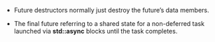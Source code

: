- Future destructors normally just destroy the future’s data members.

- The final future referring to a shared state for a non-deferred task launched via **std::async** blocks until the task completes.